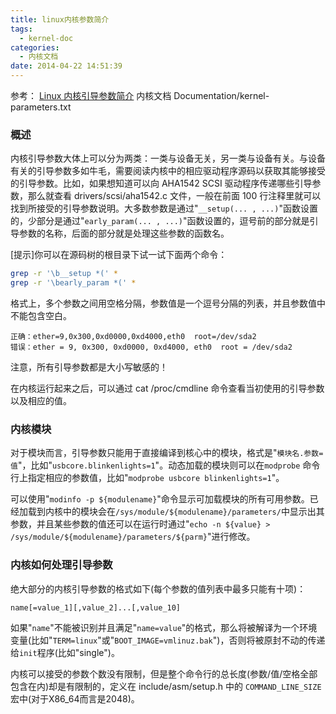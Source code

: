 ```yaml
---
title: linux内核参数简介
tags:
  - kernel-doc
categories:
  - 内核文档
date: 2014-04-22 14:51:39
---
```


参考：
[Linux 内核引导参数简介](http://works.jinbuguo.com/kernel/boot_parameters.html)
内核文档 Documentation/kernel-parameters.txt

### 概述

内核引导参数大体上可以分为两类：一类与设备无关，另一类与设备有关。与设备有关的引导参数多如牛毛，需要阅读内核中的相应驱动程序源码以获取其能够接受的引导参数。比如，如果想知道可以向 AHA1542 SCSI 驱动程序传递哪些引导参数，那么就查看 drivers/scsi/aha1542.c 文件，一般在前面 100 行注释里就可以找到所接受的引导参数说明。大多数参数是通过"`__setup(... , ...)`"函数设置的，少部分是通过"`early_param(... , ...)`"函数设置的，逗号前的部分就是引导参数的名称，后面的部分就是处理这些参数的函数名。
<!--more-->
[提示]你可以在源码树的根目录下试一试下面两个命令：
```bash
grep -r '\b__setup *(' *
grep -r '\bearly_param *(' *
```
格式上，多个参数之间用空格分隔，参数值是一个逗号分隔的列表，并且参数值中不能包含空白。
```
正确：ether=9,0x300,0xd0000,0xd4000,eth0  root=/dev/sda2
错误：ether = 9, 0x300, 0xd0000, 0xd4000, eth0  root = /dev/sda2
```
注意，所有引导参数都是大小写敏感的！

在内核运行起来之后，可以通过 cat /proc/cmdline 命令查看当初使用的引导参数以及相应的值。

### 内核模块

对于模块而言，引导参数只能用于直接编译到核心中的模块，格式是"`模块名.参数=值`"，比如"`usbcore.blinkenlights=1`"。动态加载的模块则可以在`modprobe` 命令行上指定相应的参数值，比如"`modprobe usbcore blinkenlights=1`"。

可以使用"`modinfo -p ${modulename}`"命令显示可加载模块的所有可用参数。已经加载到内核中的模块会在`/sys/module/${modulename}/parameters/`中显示出其参数，并且某些参数的值还可以在运行时通过"`echo -n ${value} > /sys/module/${modulename}/parameters/${parm}`"进行修改。

### 内核如何处理引导参数

绝大部分的内核引导参数的格式如下(每个参数的值列表中最多只能有十项)：
```
name[=value_1][,value_2]...[,value_10]
```
如果"`name`"不能被识别并且满足"`name=value`"的格式，那么将被解译为一个环境变量(比如"`TERM=linux`"或"`BOOT_IMAGE=vmlinuz.bak`")，否则将被原封不动的传递给`init`程序(比如"single")。

内核可以接受的参数个数没有限制，但是整个命令行的总长度(参数/值/空格全部包含在内)却是有限制的，定义在 include/asm/setup.h 中的 `COMMAND_LINE_SIZE` 宏中(对于X86_64而言是2048)。
